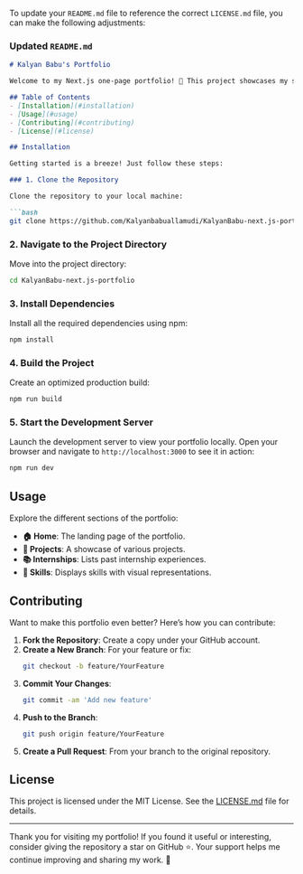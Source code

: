 To update your `README.md` file to reference the correct `LICENSE.md` file, you can make the following adjustments:

### Updated `README.md`

```markdown
# Kalyan Babu's Portfolio

Welcome to my Next.js one-page portfolio! 🎨 This project showcases my skills, projects, and experiences in a modern, interactive layout. Follow the steps below to set up and run the project on your local machine.

## Table of Contents
- [Installation](#installation)
- [Usage](#usage)
- [Contributing](#contributing)
- [License](#license)

## Installation

Getting started is a breeze! Just follow these steps:

### 1. Clone the Repository

Clone the repository to your local machine:

```bash
git clone https://github.com/Kalyanbabuallamudi/KalyanBabu-next.js-portfolio.git
```

### 2. Navigate to the Project Directory

Move into the project directory:

```bash
cd KalyanBabu-next.js-portfolio
```

### 3. Install Dependencies

Install all the required dependencies using npm:

```bash
npm install
```

### 4. Build the Project

Create an optimized production build:

```bash
npm run build
```

### 5. Start the Development Server

Launch the development server to view your portfolio locally. Open your browser and navigate to `http://localhost:3000` to see it in action:

```bash
npm run dev
```

## Usage

Explore the different sections of the portfolio:

- **🏠 Home**: The landing page of the portfolio.
- **📂 Projects**: A showcase of various projects.
- **📚 Internships**: Lists past internship experiences.
- **💼 Skills**: Displays skills with visual representations.

## Contributing

Want to make this portfolio even better? Here’s how you can contribute:

1. **Fork the Repository**: Create a copy under your GitHub account.
2. **Create a New Branch**: For your feature or fix:
   ```bash
   git checkout -b feature/YourFeature
   ```
3. **Commit Your Changes**: 
   ```bash
   git commit -am 'Add new feature'
   ```
4. **Push to the Branch**:
   ```bash
   git push origin feature/YourFeature
   ```
5. **Create a Pull Request**: From your branch to the original repository.

## License

This project is licensed under the MIT License. See the [LICENSE.md](LICENSE.md) file for details.

---

Thank you for visiting my portfolio! If you found it useful or interesting, consider giving the repository a star on GitHub ⭐. Your support helps me continue improving and sharing my work. 🚀
```
